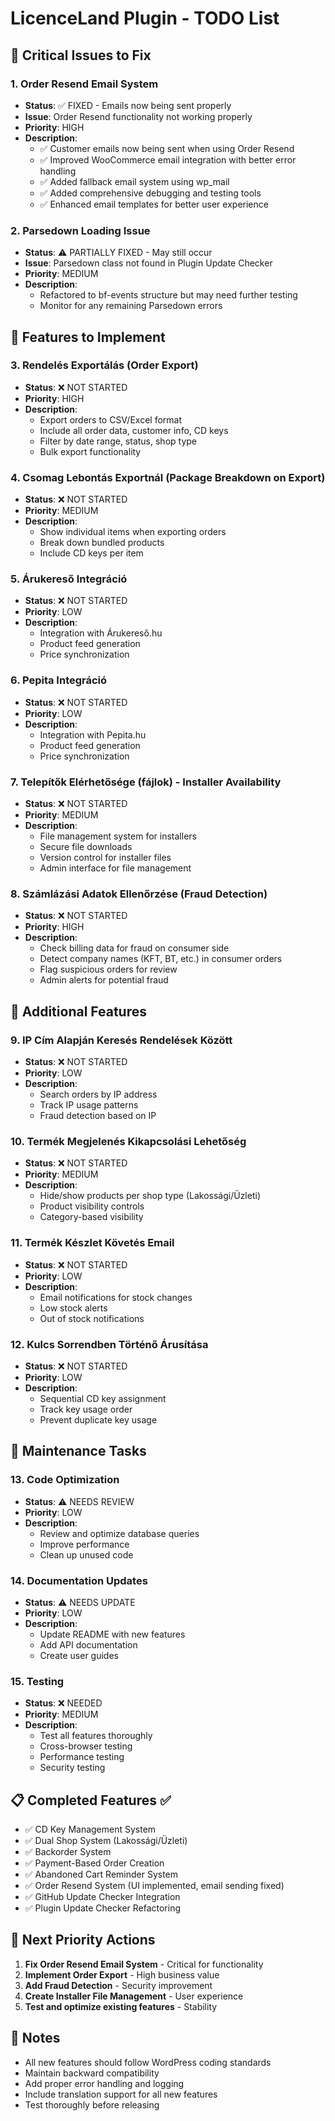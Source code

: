 # LicenceLand Plugin - TODO List

## 🚨 Critical Issues to Fix

### 1. Order Resend Email System
- **Status**: ✅ FIXED - Emails now being sent properly
- **Issue**: Order Resend functionality not working properly
- **Priority**: HIGH
- **Description**: 
  - ✅ Customer emails now being sent when using Order Resend
  - ✅ Improved WooCommerce email integration with better error handling
  - ✅ Added fallback email system using wp_mail
  - ✅ Added comprehensive debugging and testing tools
  - ✅ Enhanced email templates for better user experience

### 2. Parsedown Loading Issue
- **Status**: ⚠️ PARTIALLY FIXED - May still occur
- **Issue**: Parsedown class not found in Plugin Update Checker
- **Priority**: MEDIUM
- **Description**:
  - Refactored to bf-events structure but may need further testing
  - Monitor for any remaining Parsedown errors

## 🔧 Features to Implement

### 3. Rendelés Exportálás (Order Export)
- **Status**: ❌ NOT STARTED
- **Priority**: HIGH
- **Description**: 
  - Export orders to CSV/Excel format
  - Include all order data, customer info, CD keys
  - Filter by date range, status, shop type
  - Bulk export functionality

### 4. Csomag Lebontás Exportnál (Package Breakdown on Export)
- **Status**: ❌ NOT STARTED
- **Priority**: MEDIUM
- **Description**:
  - Show individual items when exporting orders
  - Break down bundled products
  - Include CD keys per item

### 5. Árukereső Integráció
- **Status**: ❌ NOT STARTED
- **Priority**: LOW
- **Description**:
  - Integration with Árukereső.hu
  - Product feed generation
  - Price synchronization

### 6. Pepita Integráció
- **Status**: ❌ NOT STARTED
- **Priority**: LOW
- **Description**:
  - Integration with Pepita.hu
  - Product feed generation
  - Price synchronization

### 7. Telepítők Elérhetősége (fájlok) - Installer Availability
- **Status**: ❌ NOT STARTED
- **Priority**: MEDIUM
- **Description**:
  - File management system for installers
  - Secure file downloads
  - Version control for installer files
  - Admin interface for file management

### 8. Számlázási Adatok Ellenőrzése (Fraud Detection)
- **Status**: ❌ NOT STARTED
- **Priority**: HIGH
- **Description**:
  - Check billing data for fraud on consumer side
  - Detect company names (KFT, BT, etc.) in consumer orders
  - Flag suspicious orders for review
  - Admin alerts for potential fraud

## 🎯 Additional Features

### 9. IP Cím Alapján Keresés Rendelések Között
- **Status**: ❌ NOT STARTED
- **Priority**: LOW
- **Description**:
  - Search orders by IP address
  - Track IP usage patterns
  - Fraud detection based on IP

### 10. Termék Megjelenés Kikapcsolási Lehetőség
- **Status**: ❌ NOT STARTED
- **Priority**: MEDIUM
- **Description**:
  - Hide/show products per shop type (Lakossági/Üzleti)
  - Product visibility controls
  - Category-based visibility

### 11. Termék Készlet Követés Email
- **Status**: ❌ NOT STARTED
- **Priority**: LOW
- **Description**:
  - Email notifications for stock changes
  - Low stock alerts
  - Out of stock notifications

### 12. Kulcs Sorrendben Történő Árusítása
- **Status**: ❌ NOT STARTED
- **Priority**: LOW
- **Description**:
  - Sequential CD key assignment
  - Track key usage order
  - Prevent duplicate key usage

## 🔄 Maintenance Tasks

### 13. Code Optimization
- **Status**: ⚠️ NEEDS REVIEW
- **Priority**: LOW
- **Description**:
  - Review and optimize database queries
  - Improve performance
  - Clean up unused code

### 14. Documentation Updates
- **Status**: ⚠️ NEEDS UPDATE
- **Priority**: LOW
- **Description**:
  - Update README with new features
  - Add API documentation
  - Create user guides

### 15. Testing
- **Status**: ❌ NEEDED
- **Priority**: MEDIUM
- **Description**:
  - Test all features thoroughly
  - Cross-browser testing
  - Performance testing
  - Security testing

## 📋 Completed Features ✅

- ✅ CD Key Management System
- ✅ Dual Shop System (Lakossági/Üzleti)
- ✅ Backorder System
- ✅ Payment-Based Order Creation
- ✅ Abandoned Cart Reminder System
- ✅ Order Resend System (UI implemented, email sending fixed)
- ✅ GitHub Update Checker Integration
- ✅ Plugin Update Checker Refactoring

## 🎯 Next Priority Actions

1. **Fix Order Resend Email System** - Critical for functionality
2. **Implement Order Export** - High business value
3. **Add Fraud Detection** - Security improvement
4. **Create Installer File Management** - User experience
5. **Test and optimize existing features** - Stability

## 📝 Notes

- All new features should follow WordPress coding standards
- Maintain backward compatibility
- Add proper error handling and logging
- Include translation support for all new features
- Test thoroughly before releasing 